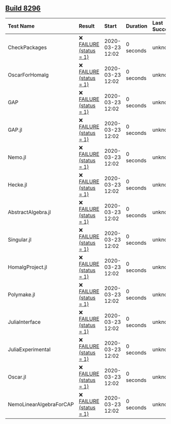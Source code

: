 ## [Build 8296](https://oscarci.mathematik.uni-kl.de/job/oscar/8296/)

| Test Name    | Result | Start | Duration | Last Success |
|:-------------|:-------|:------|:---------|:-------------|
| CheckPackages | ❌ [FAILURE (status = 1)](https://oscarci.mathematik.uni-kl.de/job/oscar/8296/artifact/build-8296/CheckPackages.log) | 2020-03-23 12:02 | 0 seconds | unknown |
| OscarForHomalg | ❌ [FAILURE (status = 1)](https://oscarci.mathematik.uni-kl.de/job/oscar/8296/artifact/build-8296/OscarForHomalg.log) | 2020-03-23 12:02 | 0 seconds | unknown |
| GAP | ❌ [FAILURE (status = 1)](https://oscarci.mathematik.uni-kl.de/job/oscar/8296/artifact/build-8296/GAP.log) | 2020-03-23 12:02 | 0 seconds | unknown |
| GAP.jl | ❌ [FAILURE (status = 1)](https://oscarci.mathematik.uni-kl.de/job/oscar/8296/artifact/build-8296/GAP.jl.log) | 2020-03-23 12:02 | 0 seconds | unknown |
| Nemo.jl | ❌ [FAILURE (status = 1)](https://oscarci.mathematik.uni-kl.de/job/oscar/8296/artifact/build-8296/Nemo.jl.log) | 2020-03-23 12:02 | 0 seconds | unknown |
| Hecke.jl | ❌ [FAILURE (status = 1)](https://oscarci.mathematik.uni-kl.de/job/oscar/8296/artifact/build-8296/Hecke.jl.log) | 2020-03-23 12:02 | 0 seconds | unknown |
| AbstractAlgebra.jl | ❌ [FAILURE (status = 1)](https://oscarci.mathematik.uni-kl.de/job/oscar/8296/artifact/build-8296/AbstractAlgebra.jl.log) | 2020-03-23 12:02 | 0 seconds | unknown |
| Singular.jl | ❌ [FAILURE (status = 1)](https://oscarci.mathematik.uni-kl.de/job/oscar/8296/artifact/build-8296/Singular.jl.log) | 2020-03-23 12:02 | 0 seconds | unknown |
| HomalgProject.jl | ❌ [FAILURE (status = 1)](https://oscarci.mathematik.uni-kl.de/job/oscar/8296/artifact/build-8296/HomalgProject.jl.log) | 2020-03-23 12:02 | 0 seconds | unknown |
| Polymake.jl | ❌ [FAILURE (status = 1)](https://oscarci.mathematik.uni-kl.de/job/oscar/8296/artifact/build-8296/Polymake.jl.log) | 2020-03-23 12:02 | 0 seconds | unknown |
| JuliaInterface | ❌ [FAILURE (status = 1)](https://oscarci.mathematik.uni-kl.de/job/oscar/8296/artifact/build-8296/JuliaInterface.log) | 2020-03-23 12:02 | 0 seconds | unknown |
| JuliaExperimental | ❌ [FAILURE (status = 1)](https://oscarci.mathematik.uni-kl.de/job/oscar/8296/artifact/build-8296/JuliaExperimental.log) | 2020-03-23 12:02 | 0 seconds | unknown |
| Oscar.jl | ❌ [FAILURE (status = 1)](https://oscarci.mathematik.uni-kl.de/job/oscar/8296/artifact/build-8296/Oscar.jl.log) | 2020-03-23 12:02 | 0 seconds | unknown |
| NemoLinearAlgebraForCAP | ❌ [FAILURE (status = 1)](https://oscarci.mathematik.uni-kl.de/job/oscar/8296/artifact/build-8296/NemoLinearAlgebraForCAP.log) | 2020-03-23 12:02 | 0 seconds | unknown |

